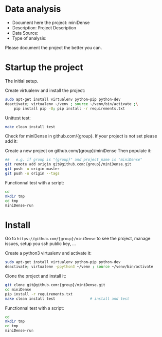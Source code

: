 # Data analysis
- Document here the project: miniDense
- Description: Project Description
- Data Source:
- Type of analysis:

Please document the project the better you can.

# Startup the project

The initial setup.

Create virtualenv and install the project:
```bash
sudo apt-get install virtualenv python-pip python-dev
deactivate; virtualenv ~/venv ; source ~/venv/bin/activate ;\
    pip install pip -U; pip install -r requirements.txt
```

Unittest test:
```bash
make clean install test
```

Check for miniDense in github.com/{group}. If your project is not set please add it:

Create a new project on github.com/{group}/miniDense
Then populate it:

```bash
##   e.g. if group is "{group}" and project_name is "miniDense"
git remote add origin git@github.com:{group}/miniDense.git
git push -u origin master
git push -u origin --tags
```

Functionnal test with a script:

```bash
cd
mkdir tmp
cd tmp
miniDense-run
```

# Install

Go to `https://github.com/{group}/miniDense` to see the project, manage issues,
setup you ssh public key, ...

Create a python3 virtualenv and activate it:

```bash
sudo apt-get install virtualenv python-pip python-dev
deactivate; virtualenv -ppython3 ~/venv ; source ~/venv/bin/activate
```

Clone the project and install it:

```bash
git clone git@github.com:{group}/miniDense.git
cd miniDense
pip install -r requirements.txt
make clean install test                # install and test
```
Functionnal test with a script:

```bash
cd
mkdir tmp
cd tmp
miniDense-run
```
